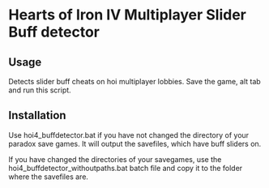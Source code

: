 # Hearts of Iron IV Multiplayer Slider Buff detector

## Usage

Detects slider buff cheats on hoi multiplayer lobbies. Save the game, alt tab and run this script.

## Installation

Use hoi4_buffdetector.bat if you have not changed the directory of your paradox save games. It will output the savefiles, which have buff sliders on.

If you have changed the directories of your savegames, use the hoi4_buffdetector_withoutpaths.bat batch file and copy it to the folder where the savefiles are.
